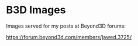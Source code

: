 # B3D Images

Images served for my posts at Beyond3D forums:

https://forum.beyond3d.com/members/jawed.3725/
